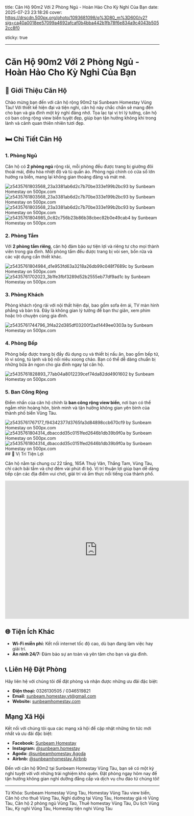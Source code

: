 title: Căn Hộ 90m2 Với 2 Phòng Ngủ - Hoàn Hảo Cho Kỳ Nghỉ Của Bạn
date: 2025-07-23 23:18:26
cover: https://drscdn.500px.org/photo/1093681098/q%3D80_m%3D600/v2?sig=ca40a0018ee57099a4692afcaf0b4bba442b1fb78f6e834a9c4043b5052cc8f0

sticky: true

---

# Căn Hộ 90m2 Với 2 Phòng Ngủ - Hoàn Hảo Cho Kỳ Nghỉ Của Bạn

## 🌟 Giới Thiệu Căn Hộ

Chào mừng bạn đến với căn hộ rộng 90m2 tại Sunbeam Homestay Vũng Tàu! Với thiết kế hiện đại và tiện nghi, căn hộ này chắc chắn sẽ mang đến cho bạn và gia đình một kỳ nghỉ đáng nhớ. Tọa lạc tại vị trí lý tưởng, căn hộ có ban công rộng view biển tuyệt đẹp, giúp bạn tận hưởng không khí trong lành và cảnh quan thiên nhiên tươi đẹp.

## 🛏 Chi Tiết Căn Hộ

### 1. Phòng Ngủ

Căn hộ có **2 phòng ngủ** rộng rãi, mỗi phòng đều được trang bị giường đôi thoải mái, điều hòa nhiệt độ và tủ quần áo. Phòng ngủ chính có cửa sổ lớn hướng ra biển, mang lại không gian thoáng đãng và mát mẻ.

<img src='https://drscdn.500px.org/photo/1093681098/q%3D90_m%3D2048/v2?sig=76d762fbe70254646a4ec33e600df55bb3959fb9c5e28a571684d90c4fe31e58' alt='z5435761803568_23a3381ab6d2c7b70be333e199b2bc93 by Sunbeam Homestay on 500px.com' />

<br/>

<img src='https://drscdn.500px.org/photo/1093681095/q%3D90_m%3D2048/v2?sig=71b3e33e27db8fe91c7389a70fca47eb55d60cbd1d461e017c0ca196c316b4a7' alt='z5435761803568_23a3381ab6d2c7b70be333e199b2bc93 by Sunbeam Homestay on 500px.com' />
<br/>

<img src='https://drscdn.500px.org/photo/1093681089/q%3D90_m%3D2048/v2?sig=4b37b931da8e68c3008f6108cd03e5fbb8258883f0d6e51fd91488a95a34ffd0' alt='z5435761803568_23a3381ab6d2c7b70be333e199b2bc93 by Sunbeam Homestay on 500px.com' />
<br/>

 <img src='https://drscdn.500px.org/photo/1093681072/q%3D90_m%3D2048/v2?sig=15daaffb2d502981364ac4c777d2803cfc1402e81c009b6a5053819042b78baa' alt='z5435761804985_0c82c756b23b86b38cbec82b0e49cab4 by Sunbeam Homestay on 500px.com' />

### 2. Phòng Tắm

Với **2 phòng tắm riêng**, căn hộ đảm bảo sự tiện lợi và riêng tư cho mọi thành viên trong gia đình. Mỗi phòng tắm đều được trang bị vòi sen, bồn rửa và các vật dụng cần thiết khác.

 <img src='https://drscdn.500px.org/photo/1093681070/q%3D90_m%3D2048/v2?sig=29b51591a8a1220c02e13d7634af8cfc7b4012f8a27705634129121f4b84a70f' alt='z5435761804984_d1e953fd63a3218a26db99c048f7689c by Sunbeam Homestay on 500px.com' />

<br/>

 <img src='https://drscdn.500px.org/photo/1093681082/q%3D90_m%3D2048/v2?sig=f15ccd84fae96fac408d13f7c3693d640ff5bc916cf6f1a186045a377aa920ce' alt='z5435761702023_3b1fe3fbf3289d52b2555eb77df9ad1c by Sunbeam Homestay on 500px.com' />

### 3. Phòng Khách

Phòng khách rộng rãi với nội thất hiện đại, bao gồm sofa êm ái, TV màn hình phẳng và bàn trà. Đây là không gian lý tưởng để bạn thư giãn, xem phim hoặc trò chuyện cùng gia đình.

<img src='https://drscdn.500px.org/photo/1093681090/q%3D90_m%3D2048/v2?sig=bd6d9426ced272bc11fa5286e6b8489ca296ffd4c4c7840d5e6d66ca449c6d8f' alt='z5435761744796_3f4a22d385df03200f2ad1449ee0303a by Sunbeam Homestay on 500px.com' />

### 4. Phòng Bếp

Phòng bếp được trang bị đầy đủ dụng cụ và thiết bị nấu ăn, bao gồm bếp từ, lò vi sóng, tủ lạnh và bộ nồi niêu xoong chảo. Bạn có thể dễ dàng chuẩn bị những bữa ăn ngon cho gia đình ngay tại căn hộ.

  <img src='https://drscdn.500px.org/photo/1093681076/q%3D90_m%3D2048/v2?sig=1afc4e9c4a903f3a3ddf68ec66706dce06064fa3b154f260652eaefc0284f065' alt='z5435761828893_77ab04a8012239cef74da82dd4901602 by Sunbeam Homestay on 500px.com' />

### 5. Ban Công Rộng

Điểm nhấn của căn hộ chính là **ban công rộng view biển**, nơi bạn có thể ngắm nhìn hoàng hôn, bình minh và tận hưởng không gian yên bình của thành phố biển Vũng Tàu.

<img src='https://drscdn.500px.org/photo/1093681092/q%3D90_m%3D2048/v2?sig=94262325b14950e52729a2fd18141ece6231dbd93290bff9aeb1aa4f1e6d74b4' alt='z5435761767177_f94342377d3765fa3d84898ccb670cf9 by Sunbeam Homestay on 500px.com' />

<br/>

 <img src='https://drscdn.500px.org/photo/1093681069/q%3D90_m%3D2048/v2?sig=e26db5d55357fe9d1390413f9fd2c913066467ecfaec2657a785ceb7c83813db' alt='z5435761804314_dbaccdd35c0151fed2646b1db39b9f0a by Sunbeam Homestay on 500px.com' />
 <br/>

 <img src='https://drscdn.500px.org/photo/1093681073/q%3D90_m%3D2048/v2?sig=4e792a6c05728efc8b55ade970ebe8fb13b86b690cb1c3b04e50d68ca289ffd2' alt='z5435761804314_dbaccdd35c0151fed2646b1db39b9f0a by Sunbeam Homestay on 500px.com' />
## 📍 Vị Trí Tiện Lợi

Căn hộ nằm tại chung cư 22 tầng, 165A Thuỳ Vân, Thắng Tam, Vũng Tàu, chỉ cách bãi tắm và chợ đêm vài phút đi bộ. Vị trí thuận lợi giúp bạn dễ dàng tiếp cận các địa điểm vui chơi, giải trí và ẩm thực nổi tiếng của thành phố.

<iframe src="https://www.google.com/maps/embed?pb=!1m18!1m12!1m3!1d825.1135666700264!2d107.09810817388859!3d10.347986287622287!2m3!1f0!2f0!3f0!3m2!1i1024!2i768!4f13.1!3m3!1m2!1s0x31756fe3b493fe55%3A0x7c6454dbdf3eeba6!2zMTY1YSBUaMO5eSBWw6JuLCBQaMaw4budbmcgVGjhuq9uZyBUYW0sIFRow6BuaCBwaOG7kSBWxaluZyBU4bqndSwgQsOgIFLhu4thIC0gVsWpbmcgVMOgdSwgVmlldG5hbQ!5e0!3m2!1sen!2s!4v1716557313612!5m2!1sen!2s" width="600" height="450" style="border:0;" allowfullscreen="" loading="lazy" referrerpolicy="no-referrer-when-downgrade"></iframe>

## 🌐 Tiện Ích Khác

- **Wi-Fi miễn phí:** Kết nối internet tốc độ cao, dù bạn đang làm việc hay giải trí.
- **An ninh 24/7:** Đảm bảo sự an toàn và yên tâm cho bạn và gia đình.

## 📞 Liên Hệ Đặt Phòng

Hãy liên hệ với chúng tôi để đặt phòng và nhận được những ưu đãi đặc biệt:

- **Điện thoại:** 0326130505 / 0346519821
- **Email:** sunbeam.homestay.vt@gmail.com
- **Website:** [sunbeamhomestay.com](http://sunbeamhomestay.com)

## Mạng Xã Hội

Kết nối với chúng tôi qua các mạng xã hội để cập nhật những tin tức mới nhất và ưu đãi đặc biệt:

- **Facebook:** [Sunbeam Homestay](http://www.facebook.com/sunbeamhomestay)
- **Instagram:** [@sunbeam.homestay](https://www.instagram.com/sunbeam.homestay)
- **Agoda:** [@sunbeamhomestay Agoda](https://www.agoda.com/vi-vn/seaview-50m-from-beach-2-bedrooms-bluesea/hotel/vung-tau-vn.html?ds=kJ0zn2gFOIAcm%2FzB)
- **Airbnb:** [@sunbeamhomestay Airbnb](https://airbnb.com/h/sunbeam-homestay)

Đến với căn hộ 90m2 tại Sunbeam Homestay Vũng Tàu, bạn sẽ có một kỳ nghỉ tuyệt vời với những trải nghiệm khó quên. Đặt phòng ngay hôm nay để tận hưởng không gian nghỉ dưỡng đẳng cấp và dịch vụ chu đáo từ chúng tôi!

---

Từ Khóa: Sunbeam Homestay Vũng Tàu, Homestay Vũng Tàu view biển, Căn hộ cho thuê Vũng Tàu, Nghỉ dưỡng tại Vũng Tàu, Homestay giá rẻ Vũng Tàu, Căn hộ 2 phòng ngủ Vũng Tàu, Thuê homestay Vũng Tàu, Du lịch Vũng Tàu, Kỳ nghỉ Vũng Tàu, Homestay tiện nghi Vũng Tàu
